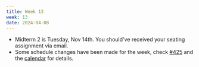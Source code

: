 ```yaml
---
title: Week 13
week: 13
date: 2024-04-08
---
```


- Midterm 2 is Tuesday, Nov 14th. You should've received your seating assignment via email.
- Some schedule changes have been made for the week, check [#425](https://edstem.org/us/courses/42657/discussion/3814268) and the [calendar](calendar) for details.